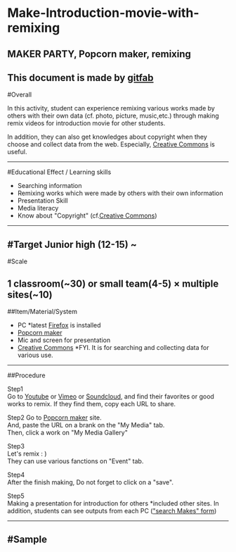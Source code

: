 # Make-Introduction-movie-with-remixing
## MAKER PARTY, Popcorn maker, remixing
This document is made by [gitfab](http://gitfab.org)
---
#Overall

In this activity, student can experience remixing various works made by others 
with their own data (cf. photo, picture, music,etc.) through making remix videos for introduction movie for other students.

In addition, they can also get knowledges about copyright when they choose and collect data from the web. 
Especially, [Creative Commons](http://creativecommons.jp/) is useful.
 




---
#Educational Effect / Learning skills 
* Searching information
* Remixing works which were made by others with their own information 
* Presentation Skill
* Media literacy
* Know about "Copyright" (cf.[Creative Commons](http://creativecommons.jp/))
---
#Target
Junior high (12-15) ~
---
#Scale

1 classroom(~30) or small team(4-5) × multiple sites(~10)
---
##Item/Material/System
* PC *latest [Firefox](http://www.mozilla.jp/firefox/) is installed
* [Popcorn maker](https://popcorn.webmaker.org/)
* Mic and screen for presentation
* [Creative Commons](http://creativecommons.jp/) *FYI. It is for searching and collecting data for various use.
---
##Procedure

Step1
<br>Go to [Youtube](http://www.youtube.com/) or [Vimeo](https://vimeo.com/‎) or [Soundcloud](https://soundcloud.com/), and find their favorites or good works to remix. If they find them, copy each URL to share.

Step2
Go to [Popcorn maker](https://popcorn.webmaker.org/) site.
<br>And, paste the URL on a brank on the "My Media" tab.
<br>Then, click a work on "My Media Gallery" 

Step3
<br>Let's remix : )
<br> They can use various fanctions on "Event" tab.

Step4
<br>After the finish making, Do not forget to click on a "save".

Step5
<br>Making a presentation for introduction for others *included other sites. In addition, students can see outputs from each PC (["search Makes" form](https://webmaker.org/party))

---
#Sample
---
